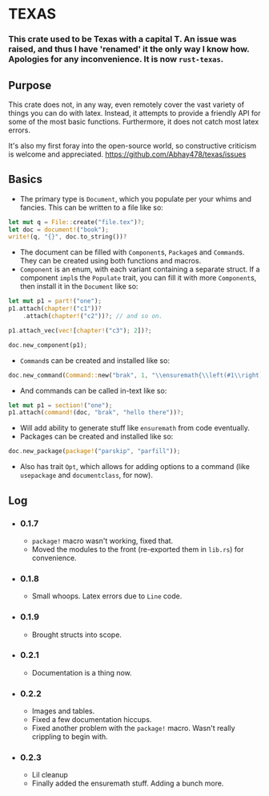 # TEXAS

### This crate used to be Texas with a capital T. An issue was raised, and thus I have 'renamed' it the only way I know how. Apologies for any inconvenience. It is now `rust-texas`.

## Purpose

This crate does not, in any way, even remotely cover the vast variety of things you can do with latex. Instead, it attempts to provide a friendly API
for some of the most basic functions. Furthermore, it does not catch most latex errors.

It's also my first foray into the open-source world, so constructive criticism is welcome and appreciated. https://github.com/Abhay478/texas/issues



## Basics
- The primary type is `Document`, which you populate per your whims and fancies. This can be written to a file like so: 

```rust
let mut q = File::create("file.tex")?;
let doc = document!("book");
write!(q, "{}", doc.to_string())?
```
- The document can be filled with `Component`s, `Package`s and `Command`s. They can be created using both functions and macros.
- `Component` is an enum, with each variant containing a separate struct. If a component `impl`s the `Populate` trait, you can fill it with more `Component`s, then install it in the `Document` like so:

```rust
let mut p1 = part!("one");
p1.attach(chapter!("c1"))?
    .attach(chapter!("c2"))?; // and so on.

p1.attach_vec(vec![chapter!("c3"); 2])?;

doc.new_component(p1);
```
- `Command`s can be created and installed like so: 
```rust
doc.new_command(Command::new("brak", 1, "\\ensuremath{\\left(#1\\right)}"));
```
- And commands can be called in-text like so: 
```rust
let mut p1 = section!("one");
p1.attach(command!(doc, "brak", "hello there"))?;
```
- Will add ability to generate stuff like `ensuremath` from code eventually.
- Packages can be created and installed like so: 
```rust
doc.new_package(package!("parskip", "parfill"));
```
- Also has trait `Opt`, which allows for adding options to a command (like `usepackage` and `documentclass`, for now).

## Log 
- ### 0.1.7
  - `package!` macro wasn't working, fixed that.
  - Moved the modules to the front (re-exported them in `lib.rs`) for convenience.
- ### 0.1.8
  - Small whoops. Latex errors due to `Line` code.
- ### 0.1.9
  - Brought structs into scope. 
- ### 0.2.1
  - Documentation is a thing now.
- ### 0.2.2
  - Images and tables.
  - Fixed a few documentation hiccups.
  - Fixed another problem with the `package!` macro. Wasn't really crippling to begin with.
- ### 0.2.3
  - Lil cleanup
  - Finally added the ensuremath stuff. Adding a bunch more.

